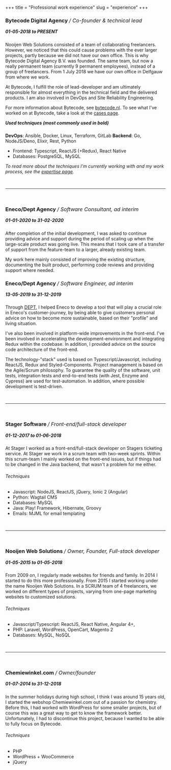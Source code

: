 +++
title = "Professional work experience"
slug = "experience"
+++

<style>
h3 em { font-weight: 400; }
h5 { margin-top: 0 !important; }
</style>

### Bytecode Digital Agency */ Co-founder & technical lead*

##### 01-05-2018 to PRESENT

Nooijen Web Solutions consisted of a team of collaborating freelancers. However, we noticed that this could cause problems with the ever larger projects, partly because we did not have our own office. This is why Bytecode Digital Agency B.V. was founded. The same team, but now a really permanent team (currently 9 permanent employees), instead of a group of freelancers. From 1 July 2018 we have our own office in Delfgauw from where we work.

At Bytecode, I fulfill the role of lead-developer and am ultimately responsible for almost everything in the technical field and the delivered products. I am also involved in DevOps and Site Reliability Engineering.

For more information about Bytecode, see [bytecode.nl](https://bytecode.nl). To see what I've worked on at Bytecode, take a look at the [cases page](https://bytecode.nl/cases).

##### Used techniques (most commonly used in bold)

**DevOps**: Ansible, Docker, Linux, Terraform, GitLab
**Backend**: Go, NodeJS/Deno, Elixir, Rest, Python
* Frontend: Typescript, ReactJS (+Redux), React Native
* Databases: PostgreSQL, MySQL

_To read more about the techniques I'm currently working with and my work process, see the [expertise page](/expertise)._

<br><hr><br>

### Eneco/Dept Agency */ Software Consultant, ad interim*

##### 01-01-2020 to 31-02-2020

After completion of the initial development, I was asked to continue providing advice and support during the period of scaling up when the large-scale product was going live. This means that I took care of a transfer of support from the feature-team to a larger, already existing team.

My work here mainly consisted of improving the existing structure, documenting the built product, performing code reviews and providing support where needed.

### Eneco/Dept Agency */ Software Engineer, ad interim*

##### 13-05-2019 to 31-12-2019

Through [DEPT](https://deptagency.com), I helped Eneco to develop a tool that will play a crucial role in Eneco's customer-journey, by being able to give customers personal advice on how to become more sustainable, based on their "profile" and living situation.

I've also been involved in platform-wide improvements in the front-end. I've been involved in accelerating the development-environment and integrating Redux within the codebase. In addition, I provided advice on the source code architecture of the front-end.

The technology-"stack" used is based on Typescript/Javascript, including ReactJS, Redux and Styled-Components. Project management is based on the Agile/Scrum philosophy. To guarantee the quality of the software, unit tests, integration tests and end-to-end tests (with Jest, Enzyme and Cypress) are used for test-automation. In addition, where possible development is test-driven.

<br><hr><br>

### Stager Software */ Front-end/full-stack developer*

##### 01-12-2017 to 01-06-2018

At Stager I worked as a front-end/full-stack developer on Stagers ticketing service. At Stager we work in a scrum team with two-week sprints. Within this scrum-team I mainly worked on the front-end issues, but if things had to be changed in the Java backend, that wasn't a problem for me either.

###### Techniques

* Javascript: NodeJS, ReactJS, jQuery, Ionic 2 (Angular)
* Python: Wagtail CMS
* Databases: MySQL
* Java: Play! Framework, Hibernate, Groovy
* Emails: MJML for email templating

<br><hr><br>

### Nooijen Web Solutions */ Owner, Founder, Full-stack developer*

##### 01-05-2015 to 01-05-2018

From 2009 on, I regularly made websites for friends and family. In 2014 I started to do this more professionally. From 2015 I started working under the name Nooijen Web Solutions. In a SCRUM team of 4 freelancers, we worked on different types of projects, varying from one-page marketing websites to customized solutions.

###### Techniques

* Javascript/Typescript: ReactJS, React Native, Angular 4+,
* PHP: Laravel, WordPress, OpenCart, Magento 2
* Databases: MySQL, NoSQL

<br><hr><br>

### Chemiewinkel.com */ Owner/founder*

##### 01-07-2014 to 31-12-2018

In the summer holidays during high school, I think I was around 15 years old, I started the webshop Chemiewinkel.com out of a passion for chemistry. Before this, I had worked with WordPress for some smaller projects, but of course this was a great way to get to know the framework better. Unfortunately, I had to discontinue this project, because I wanted to be able to fully focus on Bytecode.

###### Techniques

* PHP
* WordPress + WooCommerce
* jQuery